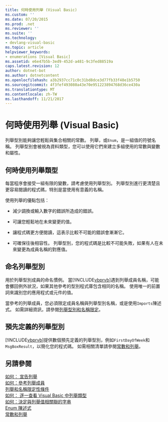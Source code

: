 ```yaml
---
title: 何時使用列舉 (Visual Basic)
ms.custom: ''
ms.date: 07/20/2015
ms.prod: .net
ms.reviewer: ''
ms.suite: ''
ms.technology:
- devlang-visual-basic
ms.topic: article
helpviewer_keywords:
- enumerations [Visual Basic]
ms.assetid: e6e47b5b-3ed9-452d-a481-9c3fed88519a
caps.latest.revision: 12
author: dotnet-bot
ms.author: dotnetcontent
ms.openlocfilehash: a3b2937cc71c0c31bd8dce3d77fb33f48e1b5750
ms.sourcegitcommit: 4f3fef493080a43e70e951223894768d36ce430a
ms.translationtype: MT
ms.contentlocale: zh-TW
ms.lasthandoff: 11/21/2017
---
```

# <a name="when-to-use-an-enumeration-visual-basic"></a>何時使用列舉 (Visual Basic)
列舉型別能夠讓您輕鬆與集合相關的常數。 列舉，或`Enum`，是一組值的符號名稱。 列舉型別會被視為資料類型，您可以使用它們來建立多組使用的常數與變數和屬性。  
  
## <a name="when-to-use-an-enumeration"></a>何時使用列舉類型  
 每當程序會接受一組有限的變數，請考慮使用列舉型別。 列舉型別進行更清楚且更容易閱讀的程式碼，特別是當使用有意義的名稱。  
  
 使用列舉的優點包括：  
  
-   減少調換或輸入數字的錯誤所造成的錯誤。  
  
-   可讓您輕鬆地在未來變更的值。  
  
-   讓程式碼更方便閱讀，這表示比較不可能的錯誤會漸漸它。  
  
-   可確保往後相容性。 列舉型別，您的程式碼是比較不可能失敗，如果有人在未來變更為成員名稱的對應值。  
  
## <a name="naming-enumerations"></a>命名列舉型別  
 用於列舉型別成員的命名慣例。 當[!INCLUDE[vbprvb](~/includes/vbprvb-md.md)]遇到列舉成員名稱，可能會擲回例外狀況，如果其他參考的型別程式庫包含相同的名稱。 使用唯一的前置詞來識別您的應用程式或元件的值。  
  
 當參考的列舉成員，您必須限定成員名稱與列舉型別名稱，或是使用`Imports`陳述式。 如需詳細資訊，請參閱[列舉型別和名稱限定](../../../../visual-basic/programming-guide/language-features/constants-enums/enumerations-and-name-qualification.md)。  
  
## <a name="predefined-enumerations"></a>預先定義的列舉型別  
 [!INCLUDE[vbprvb](~/includes/vbprvb-md.md)]提供數個預先定義的列舉型別，例如`FirstDayOfWeek`和`MsgBoxResult`，以簡化您的程式碼。 如需相關清單請參閱[常數和列舉](../../../../visual-basic/language-reference/constants-and-enumerations.md)。  
  
## <a name="see-also"></a>另請參閱  
 [如何： 宣告列舉](../../../../visual-basic/programming-guide/language-features/constants-enums/how-to-declare-enumerations.md)  
 [如何：參考列舉成員](../../../../visual-basic/programming-guide/language-features/constants-enums/how-to-refer-to-an-enumeration-member.md)  
 [列舉和名稱限定性條件](../../../../visual-basic/programming-guide/language-features/constants-enums/enumerations-and-name-qualification.md)  
 [如何： 逐一查看 Visual Basic 中列舉類型](../../../../visual-basic/programming-guide/language-features/constants-enums/how-to-iterate-through-an-enumeration.md)  
 [如何：決定與列舉值相關聯的字串](../../../../visual-basic/programming-guide/language-features/constants-enums/how-to-determine-the-string-associated-with-an-enumeration-value.md)  
 [Enum 陳述式](../../../../visual-basic/language-reference/statements/enum-statement.md)  
 [常數和列舉](../../../../visual-basic/language-reference/constants-and-enumerations.md)
